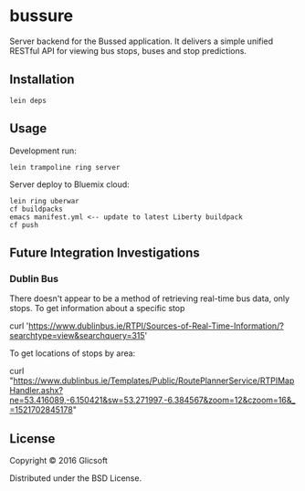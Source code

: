 # bussure

Server backend for the Bussed application. It delivers a simple unified RESTful
API for viewing bus stops, buses and stop predictions.

## Installation

    lein deps

## Usage

Development run:

    lein trampoline ring server
    
Server deploy to Bluemix cloud:

    lein ring uberwar
    cf buildpacks
    emacs manifest.yml <-- update to latest Liberty buildpack
    cf push

## Future Integration Investigations

### Dublin Bus

There doesn't appear to be a method of retrieving real-time bus data, only stops. To get information about a specific stop

curl 'https://www.dublinbus.ie/RTPI/Sources-of-Real-Time-Information/?searchtype=view&searchquery=315'

To get locations of stops by area:

curl "https://www.dublinbus.ie/Templates/Public/RoutePlannerService/RTPIMapHandler.ashx?ne=53.416089,-6.150421&sw=53.271997,-6.384567&zoom=12&czoom=16&_=1521702845178"

## License

Copyright © 2016 Glicsoft

Distributed under the BSD License.

